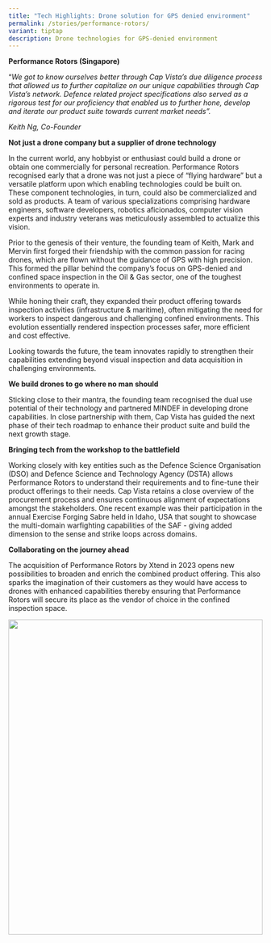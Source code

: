 ```yaml
---
title: "Tech Highlights: Drone solution for GPS denied environment"
permalink: /stories/performance-rotors/
variant: tiptap
description: Drone technologies for GPS-denied environment
---
```

<p><strong>Performance Rotors (Singapore)</strong><br></p><p>“<em>We got to know ourselves better through Cap Vista’s due diligence process that allowed us to further capitalize on our unique capabilities through Cap Vista’s network. Defence related project specifications also served as a rigorous test for our proficiency that enabled us to further hone, develop and iterate our product suite towards current market needs”.</em></p><p><em>Keith Ng, Co-Founder</em></p><p><strong>Not just a drone company but a supplier of drone technology</strong></p><p>In the current world, any hobbyist or enthusiast could build a drone or obtain one commercially for personal recreation. Performance Rotors recognised early that a drone was not just a piece of “flying hardware” but a versatile platform upon which enabling technologies could be built on. These component technologies, in turn, could also be commercialized and sold as products. A team of various specializations comprising hardware engineers, software developers, robotics aficionados, computer vision experts and industry veterans was meticulously assembled to actualize this vision.</p><p>Prior to the genesis of their venture, the founding team of Keith, Mark and Mervin first forged their friendship with the common passion for racing drones, which are flown without the guidance of GPS with high precision. This formed the pillar behind the company’s focus on GPS-denied and confined space inspection in the Oil &amp; Gas sector, one of the toughest environments to operate in.&nbsp;</p><p>While honing their craft, they expanded their product offering towards inspection activities (infrastructure &amp; maritime), often mitigating the need for workers to inspect dangerous and challenging confined environments. This evolution essentially rendered inspection processes safer, more efficient and cost effective.</p><p>Looking towards the future, the team innovates rapidly to strengthen their capabilities extending beyond visual inspection and data acquisition in challenging environments.&nbsp;&nbsp;</p><p><strong>We build drones to go where no man should</strong></p><p>Sticking close to their mantra, the founding team recognised the dual use potential of their technology and partnered MINDEF in developing drone capabilities. In close partnership with them, Cap Vista has guided the next phase of their tech roadmap to enhance their product suite and build the next growth stage.</p><p><strong>Bringing tech from the workshop to the battlefield</strong></p><p>Working closely with key entities such as the Defence Science Organisation (DSO) and Defence Science and Technology Agency (DSTA) allows Performance Rotors to understand their requirements and to fine-tune their product offerings to their needs. Cap Vista retains a close overview of the procurement process and ensures continuous alignment of expectations amongst the stakeholders. One recent example was their participation in the annual Exercise Forging Sabre held in Idaho, USA that sought to showcase the multi-domain warfighting capabilities of the SAF - giving added dimension to the sense and strike loops across domains.</p><p><strong>Collaborating on the journey ahead</strong></p><p>The acquisition of Performance Rotors by Xtend in 2023 opens new possibilities to broaden and enrich the combined product offering. This also sparks the imagination of their customers as they would have access to drones with enhanced capabilities thereby ensuring that Performance Rotors will secure its place as the vendor of choice in the confined inspection space.</p><div class="isomer-image-wrapper"><img style="width: 100%;" height="624" width="554.6772850562019" src="https://lh7-us.googleusercontent.com/ovSwPpbIqlIsZCojzbKDAmacmBtJfoq3jbuGbc7pCwb4aj8G2kR1wSQB4nXyzO2vP1LgsxcY59rXsWvjkMZAKoVdDh94ye7XraHzEqIaGrgL7sTX_vuOu65UySZhJmTeZNX7z29M7c3iDhQDCEi8qwI"></div><p><br></p>